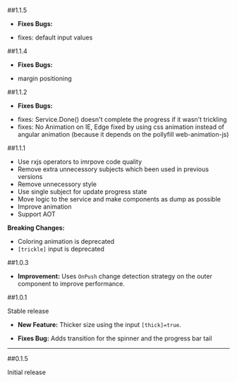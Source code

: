 ##1.1.5

* **Fixes Bugs:** 
 - fixes: default input values

##1.1.4

* **Fixes Bugs:** 
 - margin positioning

##1.1.2

* **Fixes Bugs:** 
 - fixes: Service.Done() doesn't complete the progress if it wasn't trickling 
 - fixes: No Animation on IE, Edge 
    fixed by using css animation instead of angular animation (because it depends on the pollyfill web-animation-js)

##1.1.1

 - Use rxjs operators to imrpove code quality
 - Remove extra unnecessory subjects which been used in previous versions
 - Remove unnecessory style
 - Use single subject for update progress state
 - Move logic to the service and make components as dump as possible 
 - Improve animation
 - Support AOT

 **Breaking Changes:** 
 - Coloring animation is deprecated 
 - `[trickle]` input is deprecated 

##1.0.3

* **Improvement:** Uses `OnPush` change detection strategy on the outer component to improve performance.

##1.0.1

Stable release

* **New Feature:** Thicker size using the input `[thick]=true`.

* **Fixes Bug:** Adds transition for the spinner and the progress bar tail

*** 

##0.1.5

Initial release